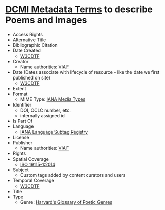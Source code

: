 # [DCMI Metadata Terms](http://dublincore.org/documents/dcmi-terms/) to describe Poems and Images

* Access Rights
* Alternative Title
* Bibliographic Citation
* Date Created
  * [W3CDTF](http://www.w3.org/TR/NOTE-datetime)
* Creator
  * Name authorities: [VIAF](https://viaf.org/)
* Date (Dates associate with lifecycle of resource - like the date we first published on site)
  * [W3CDTF](http://www.w3.org/TR/NOTE-datetime)
* Extent
* Format
  * MIME Type: [IANA Media Types](http://www.iana.org/assignments/media-types/)
* Identifier
  * DOI, OCLC number, etc.
  * internally assigned id
* Is Part Of
* Language
  * [IANA Language Subtag Registry](https://www.iana.org/assignments/language-subtag-registry/language-subtag-registry)
* License
* Publisher
  * Name authorities: [VIAF](https://viaf.org/)
* Rights
* Spatial Coverage
  * [ISO 19115-1:2014](https://www.iso.org/standard/53798.html)
* Subject
  * Custom tags added by content curators and users
* Temporal Coverage
  * [W3CDTF](http://www.w3.org/TR/NOTE-datetime)
* Title
* Type
  * Genre: [Harvard's Glossary of Poetic Genres ](https://poetry.harvard.edu/glossary-poetic-genres)

